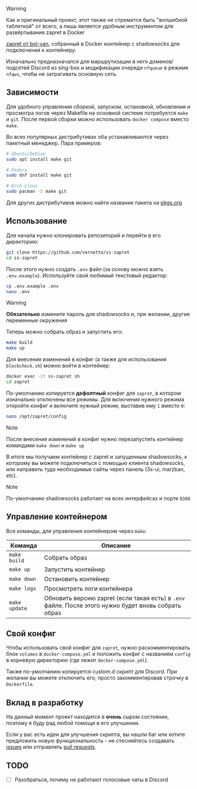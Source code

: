 > [!WARNING]
> Как и оригинальный проект, этот также не стремится быть "волшебной таблеткой" от всего, а лишь является удобным инструментом для развёртывания zapret в Docker

[zapret от bol-van](https://github.com/bol-van/zapret), собранный в Docker контейнер c shadowsocks для подключения к контейнеру.

Изначально предназначался для маршрутизации в него доменов/подсетей Discord из sing-box и модификации очереди `nfqueue` в режиме `nfqws`, чтобы не затрагивать основную сеть.

## Зависимости

Для удобного управления сборкой, запуском, остановкой, обновления и просмотра логов через Makefile на основной системе потребуется `make` и `git`. После первой сборки можно использовать `docker compose` вместо `make`.

Во всех популярных дистрибутивах оба устанавливаются через пакетный менеджер. Пара примеров:

```bash
# Ubuntu/Debian
sudo apt install make git

# Fedora
sudo dnf install make git

# Arch Linux
sudo pacman -S make git
```

Для других дистрибутивов можно найти название пакета на [pkgs.org](https://pkgs.org/download/make)

## Использование

Для начала нужно клонировать репозиторий и перейти в его директорию:

```bash
git clone https://github.com/vernette/ss-zapret
cd ss-zapret
```

После этого нужно создать `.env` файл (за основу можно взять `.env.example`). Используйте свой любимый текстовый редактор:

```bash
cp .env.example .env
nano .env
```

> [!WARNING]
> **Обязательно** измените пароль для shadowsocks и, при желании, другие переменные окружения

Теперь можно собрать образ и запустить его:

```bash
make build
make up
```

Для внесения изменений в конфиг (а также для использования `blockcheck.sh`) можно войти в контейнер:

```bash
docker exec -it ss-zapret sh
cd zapret
```

По-умолчанию копируется **дефолтный** конфиг для `zapret`, в котором изначально отключены все режимы. Для включения нужного режима откройте конфиг и включите нужный режим, выставив ему `1` вместо `0`:

```bash
nano /opt/zapret/config
```

> [!NOTE]
> После внесения изменений в конфиг нужно перезапустить контейнер командами `make down` и `make up`

В итоге мы получаем контейнер с zapret и запущенным shadowsocks, к которому вы можете подключиться с помощью клиента shadowsocks, или направить туда необходимые сайты через панель (3x-ui, marzban, etc).

> [!NOTE]
> По-умолчанию shadowsocks работает на всех интерфейсах и порте `8388`

## Управление контейнером

Все команды, для управления контейнером через `make`:

| Команда       | Описание                                                                                             |
| ------------- | ---------------------------------------------------------------------------------------------------- |
| `make build`  | Собрать образ                                                                                        |
| `make up`     | Запустить контейнер                                                                                  |
| `make down`   | Остановить контейнер                                                                                 |
| `make logs`   | Просмотреть логи контейнера                                                                          |
| `make update` | Обновить версию zapret (если такая есть) в `.env` файле. После этого нужно будет вновь собрать образ |

## Свой конфиг

Чтобы использовать свой конфиг для `zapret`, нужно раскомментировать блок `volumes` в `docker-compose.yml` и положить конфиг с названием `config` в корневую директорию (где лежит `docker-compose.yml`).

Также по-умолчанию копируется custom.d скрипт для Discord. При желании вы можете отключить его, просто закомментировав строчку в `Dockerfile`.

## Вклад в разработку

На данный момент проект находится в **очень** сыром состоянии, поэтому я буду рад любой помощи в его улучшении.

Если у вас есть идеи для улучшения скрипта, вы нашли баг или хотите предложить новую функциональность - не стесняйтесь создавать [issues](https://github.com/vernette/ss-zapret/issues) или отправлять [pull requests](https://github.com/vernette/ss-zapret/pulls).

## TODO

- [ ] Разобраться, почему не работают голосовые чаты в Discord
